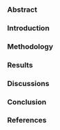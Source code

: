 ### Abstract
### Introduction
### Methodology
### Results
### Discussions
### Conclusion
### References